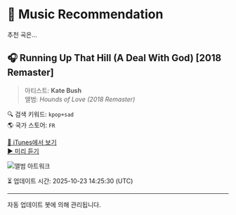 
# 🎵 Music Recommendation

추천 곡은...

## 🎧 Running Up That Hill (A Deal With God) [2018 Remaster]  
> 아티스트: **Kate Bush**  
> 앨범: _Hounds of Love (2018 Remaster)_  

🔍 검색 키워드: `kpop+sad`  
🌎 국가 스토어: `FR`

[🔗 iTunes에서 보기](https://music.apple.com/fr/album/running-up-that-hill-a-deal-with-god-2018-remaster/1675560565?i=1675560578&uo=4)  
[▶️ 미리 듣기](https://audio-ssl.itunes.apple.com/itunes-assets/AudioPreview126/v4/e5/ba/20/e5ba201c-8940-86d1-0541-520079b6c916/mzaf_13026886145802029834.plus.aac.p.m4a)

![앨범 아트워크](https://is1-ssl.mzstatic.com/image/thumb/Music116/v4/62/97/32/62973286-5bb3-0de7-c051-8b2de8d95472/cover.jpg/100x100bb.jpg)

⏳ 업데이트 시간: 2025-10-23 14:25:30 (UTC)

---
자동 업데이트 봇에 의해 관리됩니다.

